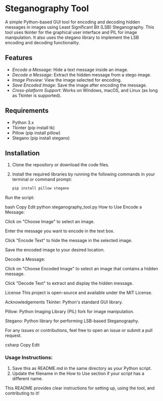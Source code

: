 # Steganography Tool

A simple Python-based GUI tool for encoding and decoding hidden messages in images using Least Significant Bit (LSB) Steganography. This tool uses tkinter for the graphical user interface and PIL for image manipulation. It also uses the stegano library to implement the LSB encoding and decoding functionality.

## Features
- *Encode a Message*: Hide a text message inside an image.
- *Decode a Message*: Extract the hidden message from a stego image.
- *Image Preview*: View the image selected for encoding.
- *Save Encoded Image*: Save the image after encoding the message.
- *Cross-platform Support*: Works on Windows, macOS, and Linux (as long as Tkinter is supported).

## Requirements

- Python 3.x
- Tkinter (pip install tk)
- Pillow (pip install pillow)
- Stegano (pip install stegano)

## Installation

1. Clone the repository or download the code files.
2. Install the required libraries by running the following commands in your terminal or command prompt:
   
   ```bash
   pip install pillow stegano
Run the script:

bash
Copy
Edit
python steganography_tool.py
How to Use
Encode a Message:

Click on "Choose Image" to select an image.

Enter the message you want to encode in the text box.

Click "Encode Text" to hide the message in the selected image.

Save the encoded image to your desired location.

Decode a Message:

Click on "Choose Encoded Image" to select an image that contains a hidden message.

Click "Decode Text" to extract and display the hidden message.

License
This project is open-source and available under the MIT License.

Acknowledgements
Tkinter: Python's standard GUI library.

Pillow: Python Imaging Library (PIL) fork for image manipulation.

Stegano: Python library for performing LSB-based Steganography.

For any issues or contributions, feel free to open an issue or submit a pull request.

csharp
Copy
Edit

### Usage Instructions:

1. Save this as README.md in the same directory as your Python script.
2. Update the filename in the How to Use section if your script has a different name.

This README provides clear instructions for setting up, using the tool, and contributing to it!

